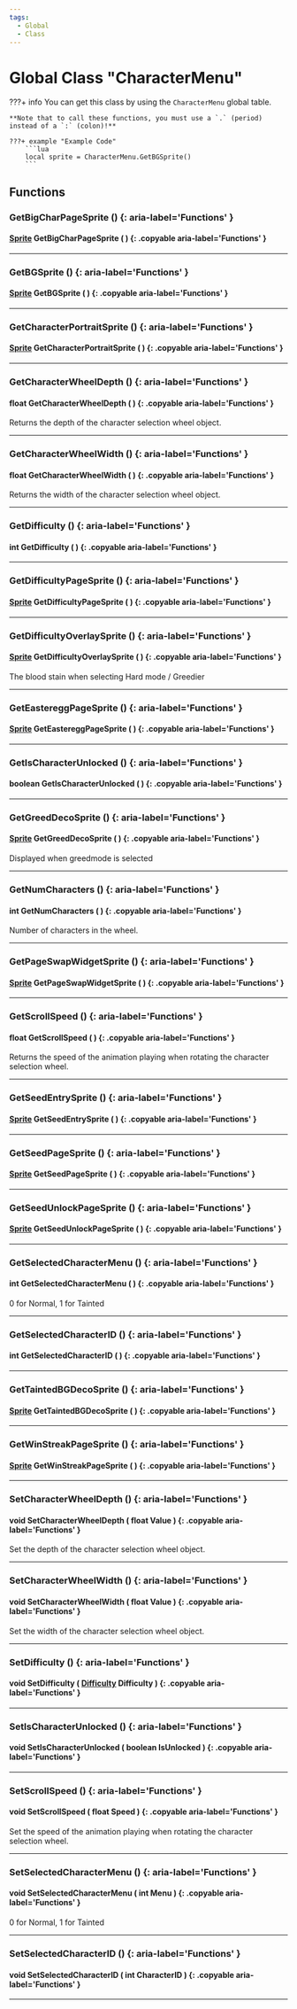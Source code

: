 ```yaml
---
tags:
  - Global
  - Class
---
```

# Global Class "CharacterMenu"

???+ info
    You can get this class by using the `CharacterMenu` global table.

    **Note that to call these functions, you must use a `.` (period) instead of a `:` (colon)!**
    
    ???+ example "Example Code"
        ```lua
        local sprite = CharacterMenu.GetBGSprite()
        ```

## Functions

### GetBigCharPageSprite () {: aria-label='Functions' }
#### [Sprite](../Sprite.md) GetBigCharPageSprite ( ) {: .copyable aria-label='Functions' }

___
### GetBGSprite () {: aria-label='Functions' }
#### [Sprite](../Sprite.md) GetBGSprite ( ) {: .copyable aria-label='Functions' }

___
### GetCharacterPortraitSprite () {: aria-label='Functions' }
#### [Sprite](../Sprite.md) GetCharacterPortraitSprite ( ) {: .copyable aria-label='Functions' }

___
### GetCharacterWheelDepth () {: aria-label='Functions' }
#### float GetCharacterWheelDepth ( ) {: .copyable aria-label='Functions' }
Returns the depth of the character selection wheel object.
___
### GetCharacterWheelWidth () {: aria-label='Functions' }
#### float GetCharacterWheelWidth ( ) {: .copyable aria-label='Functions' }
Returns the width of the character selection wheel object.
___
### GetDifficulty () {: aria-label='Functions' }
#### int GetDifficulty ( ) {: .copyable aria-label='Functions' }

___
### GetDifficultyPageSprite () {: aria-label='Functions' }
#### [Sprite](../Sprite.md) GetDifficultyPageSprite ( ) {: .copyable aria-label='Functions' }

___
### GetDifficultyOverlaySprite () {: aria-label='Functions' }
#### [Sprite](../Sprite.md) GetDifficultyOverlaySprite ( ) {: .copyable aria-label='Functions' }
The blood stain when selecting Hard mode / Greedier
___
### GetEastereggPageSprite () {: aria-label='Functions' }
#### [Sprite](../Sprite.md) GetEastereggPageSprite ( ) {: .copyable aria-label='Functions' }

___
### GetIsCharacterUnlocked () {: aria-label='Functions' }
#### boolean GetIsCharacterUnlocked ( ) {: .copyable aria-label='Functions' }

___
### GetGreedDecoSprite () {: aria-label='Functions' }
#### [Sprite](../Sprite.md) GetGreedDecoSprite ( ) {: .copyable aria-label='Functions' }
Displayed when greedmode is selected
___
### GetNumCharacters () {: aria-label='Functions' }
#### int GetNumCharacters ( ) {: .copyable aria-label='Functions' }
Number of characters in the wheel. 
___
### GetPageSwapWidgetSprite () {: aria-label='Functions' }
#### [Sprite](../Sprite.md) GetPageSwapWidgetSprite ( ) {: .copyable aria-label='Functions' }

___
### GetScrollSpeed () {: aria-label='Functions' }
#### float GetScrollSpeed ( ) {: .copyable aria-label='Functions' }
Returns the speed of the animation playing when rotating the character selection wheel.
___
### GetSeedEntrySprite () {: aria-label='Functions' }
#### [Sprite](../Sprite.md) GetSeedEntrySprite ( ) {: .copyable aria-label='Functions' }

___
### GetSeedPageSprite () {: aria-label='Functions' }
#### [Sprite](../Sprite.md) GetSeedPageSprite ( ) {: .copyable aria-label='Functions' }

___
### GetSeedUnlockPageSprite () {: aria-label='Functions' }
#### [Sprite](../Sprite.md) GetSeedUnlockPageSprite ( ) {: .copyable aria-label='Functions' }

___
### GetSelectedCharacterMenu () {: aria-label='Functions' }
#### int GetSelectedCharacterMenu ( ) {: .copyable aria-label='Functions' }
0 for Normal, 1 for Tainted
___
### GetSelectedCharacterID () {: aria-label='Functions' }
#### int GetSelectedCharacterID ( ) {: .copyable aria-label='Functions' }

___
### GetTaintedBGDecoSprite () {: aria-label='Functions' }
#### [Sprite](../Sprite.md) GetTaintedBGDecoSprite ( ) {: .copyable aria-label='Functions' }

___
### GetWinStreakPageSprite () {: aria-label='Functions' }
#### [Sprite](../Sprite.md) GetWinStreakPageSprite ( ) {: .copyable aria-label='Functions' }

___
### SetCharacterWheelDepth () {: aria-label='Functions' }
#### void SetCharacterWheelDepth ( float Value ) {: .copyable aria-label='Functions' }
Set the depth of the character selection wheel object.
___
### SetCharacterWheelWidth () {: aria-label='Functions' }
#### void SetCharacterWheelWidth ( float Value ) {: .copyable aria-label='Functions' }
Set the width of the character selection wheel object.
___
### SetDifficulty () {: aria-label='Functions' }
#### void SetDifficulty ( [Difficulty](https://wofsauge.github.io/IsaacDocs/rep/enums/Difficulty.html) Difficulty ) {: .copyable aria-label='Functions' }

___
### SetIsCharacterUnlocked () {: aria-label='Functions' }
#### void SetIsCharacterUnlocked ( boolean IsUnlocked ) {: .copyable aria-label='Functions' }

___
### SetScrollSpeed () {: aria-label='Functions' }
#### void SetScrollSpeed ( float Speed ) {: .copyable aria-label='Functions' }
Set the speed of the animation playing when rotating the character selection wheel.
___
### SetSelectedCharacterMenu () {: aria-label='Functions' }
#### void SetSelectedCharacterMenu ( int Menu ) {: .copyable aria-label='Functions' }
0 for Normal, 1 for Tainted
___
### SetSelectedCharacterID () {: aria-label='Functions' }
#### void SetSelectedCharacterID ( int CharacterID ) {: .copyable aria-label='Functions' }

___

